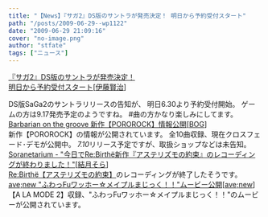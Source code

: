 ```yaml
---
title: "【News】『サガ2』DS版のサントラが発売決定！ 明日から予約受付スタート"
path: "/posts/2009-06-29--wp1122"
date: "2009-06-29 21:09:16"
cover: "no-image.png"
author: "stfate"
tags: ["ニュース"]
---
```


<style type="text/css">
<!--
p {white-space: pre-wrap};
-->
</style>

<a class="topics" href="http://news.dengeki.com/elem/000/000/174/174276/" target="_blank">『サガ2』DS版のサントラが発売決定！ 明日から予約受付スタート</a><span class="junre">[<a href="http://www.gentleecho.net/" target="_blank">伊藤賢治</a>]</span>
<div class="news">DS版SaGa2のサントラリリースの告知が、
明日6.30より予約受付開始。
ゲームの方は9.17発売予定のようですね。
#曲の方かなり楽しみにしてます。</div>
<a class="topics" href="http://www.astronotes.jp/bog-official/sp_poro.html" target="_blank">Barbarian on the groove 新作【POROROCK】情報公開</a><span class="junre">[<a href="http://www.astronotes.jp/bog-official/index.html" target="_blank">BOG</a>]</span>
<div class="news">新作【POROROCK】の情報が公開されています。
全10曲収録、現在クロスフェード･デモが公開中。
<em>7.10</em>リリース予定ですが、取扱ショップなどは未告知。</div>
<a class="topics" href="http://soranetarium.jugem.jp/" target="_blank">Soranetarium - "今日でRe:Birthё新作『アステリズモの約束』のレコーディングが終わりました！"</a><span class="junre">[<a href="http://soranetarium.com/" target="_blank">結月そら</a>]</span>
<div class="news"><a href="http://locusnote.net/rebirthe/reb02/" target="_blank">Re:Birthё【アステリズモの約束】</a>のレコーディングが終了したそうです。</div>
<a class="topics" href="http://www.avenew.jp/" target="_blank">ave;new "ふわっFuワッホー☆メイプルまじっく！！"ムービー公開</a><span class="junre">[<a href="http://www.avenew.jp/" target="_blank">ave;new</a>]</span>
<div class="news">【A LA MODE 2】収録、"ふわっFuワッホー☆メイプルまじっく！！"のムービーが公開されています。</div>
